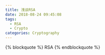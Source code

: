 ```yaml
---
title: 浅谈RSA
date: 2018-08-24 09:45:08
tags:
  - RSA
  - Crypto
categories: Cryptography
---
```

{% blockquote %}
RSA
{% endblockquote %}
<!--more-->
# 